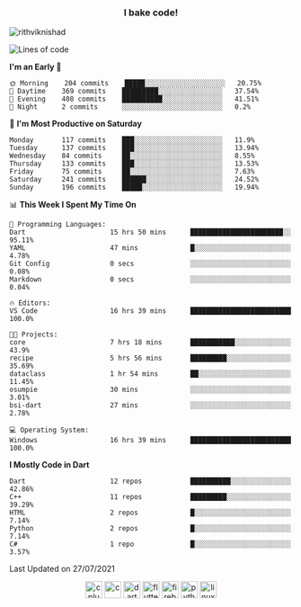 <h3 align="center">I bake code!</h3>

<p align="left"> <img src="https://komarev.com/ghpvc/?username=rithviknishad" alt="rithviknishad" /> </p>

<!--START_SECTION:waka-->
![Lines of code](https://img.shields.io/badge/From%20Hello%20World%20I%27ve%20Written-697113%20lines%20of%20code-blue)

**I'm an Early 🐤** 

```text
🌞 Morning    204 commits    █████░░░░░░░░░░░░░░░░░░░░   20.75% 
🌆 Daytime    369 commits    █████████░░░░░░░░░░░░░░░░   37.54% 
🌃 Evening    408 commits    ██████████░░░░░░░░░░░░░░░   41.51% 
🌙 Night      2 commits      ░░░░░░░░░░░░░░░░░░░░░░░░░   0.2%

```
📅 **I'm Most Productive on Saturday** 

```text
Monday       117 commits    ███░░░░░░░░░░░░░░░░░░░░░░   11.9% 
Tuesday      137 commits    ███░░░░░░░░░░░░░░░░░░░░░░   13.94% 
Wednesday    84 commits     ██░░░░░░░░░░░░░░░░░░░░░░░   8.55% 
Thursday     133 commits    ███░░░░░░░░░░░░░░░░░░░░░░   13.53% 
Friday       75 commits     ██░░░░░░░░░░░░░░░░░░░░░░░   7.63% 
Saturday     241 commits    ██████░░░░░░░░░░░░░░░░░░░   24.52% 
Sunday       196 commits    █████░░░░░░░░░░░░░░░░░░░░   19.94%

```


📊 **This Week I Spent My Time On** 

```text
💬 Programming Languages: 
Dart                     15 hrs 50 mins      ███████████████████████░░   95.11% 
YAML                     47 mins             █░░░░░░░░░░░░░░░░░░░░░░░░   4.78% 
Git Config               0 secs              ░░░░░░░░░░░░░░░░░░░░░░░░░   0.08% 
Markdown                 0 secs              ░░░░░░░░░░░░░░░░░░░░░░░░░   0.04%

🔥 Editors: 
VS Code                  16 hrs 39 mins      █████████████████████████   100.0%

🐱‍💻 Projects: 
core                     7 hrs 18 mins       ███████████░░░░░░░░░░░░░░   43.9% 
recipe                   5 hrs 56 mins       █████████░░░░░░░░░░░░░░░░   35.69% 
dataclass                1 hr 54 mins        ██░░░░░░░░░░░░░░░░░░░░░░░   11.45% 
osumpie                  30 mins             ░░░░░░░░░░░░░░░░░░░░░░░░░   3.01% 
bsi-dart                 27 mins             ░░░░░░░░░░░░░░░░░░░░░░░░░   2.78%

💻 Operating System: 
Windows                  16 hrs 39 mins      █████████████████████████   100.0%

```

**I Mostly Code in Dart** 

```text
Dart                     12 repos            ██████████░░░░░░░░░░░░░░░   42.86% 
C++                      11 repos            █████████░░░░░░░░░░░░░░░░   39.29% 
HTML                     2 repos             █░░░░░░░░░░░░░░░░░░░░░░░░   7.14% 
Python                   2 repos             █░░░░░░░░░░░░░░░░░░░░░░░░   7.14% 
C#                       1 repo              █░░░░░░░░░░░░░░░░░░░░░░░░   3.57%

```



 Last Updated on 27/07/2021
<!--END_SECTION:waka-->

<p align="center">
  <img src="https://devicons.github.io/devicon/devicon.git/icons/cplusplus/cplusplus-original.svg" alt="cplusplus" width="30" height="30"/>
  <img src="https://devicons.github.io/devicon/devicon.git/icons/c/c-original.svg" alt="c" width="30" height="30"/>
  <img src="https://www.vectorlogo.zone/logos/dartlang/dartlang-icon.svg" alt="dart" width="30" height="30"/>
  <img src="https://www.vectorlogo.zone/logos/flutterio/flutterio-icon.svg" alt="flutter" width="30" height="30"/> 
  <img src="https://www.vectorlogo.zone/logos/firebase/firebase-icon.svg" alt="firebase" width="30" height="30"/> 
  <img src="https://devicons.github.io/devicon/devicon.git/icons/python/python-original.svg" alt="python" width="30" height="30"/> 
  <img src="https://devicons.github.io/devicon/devicon.git/icons/linux/linux-original.svg" alt="linux" width="30" height="30"/> 
</p>
